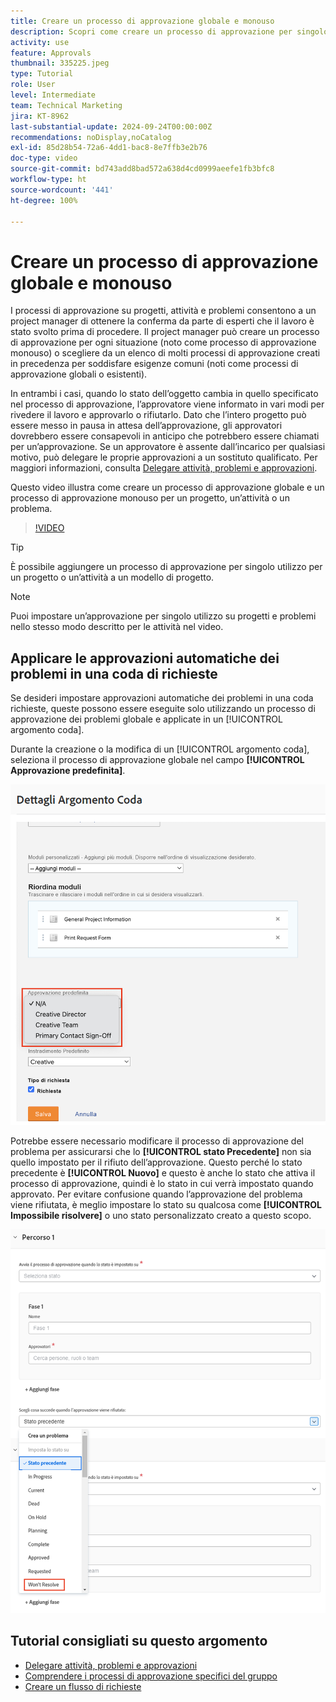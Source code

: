 ```yaml
---
title: Creare un processo di approvazione globale e monouso
description: Scopri come creare un processo di approvazione per singolo utilizzo su un progetto, un’attività o un problema in Workfront.
activity: use
feature: Approvals
thumbnail: 335225.jpeg
type: Tutorial
role: User
level: Intermediate
team: Technical Marketing
jira: KT-8962
last-substantial-update: 2024-09-24T00:00:00Z
recommendations: noDisplay,noCatalog
exl-id: 85d28b54-72a6-4dd1-bac8-8e7ffb3e2b76
doc-type: video
source-git-commit: bd743add8bad572a638d4cd0999aeefe1fb3bfc8
workflow-type: ht
source-wordcount: '441'
ht-degree: 100%

---
```


# Creare un processo di approvazione globale e monouso

I processi di approvazione su progetti, attività e problemi consentono a un project manager di ottenere la conferma da parte di esperti che il lavoro è stato svolto prima di procedere. Il project manager può creare un processo di approvazione per ogni situazione (noto come processo di approvazione monouso) o scegliere da un elenco di molti processi di approvazione creati in precedenza per soddisfare esigenze comuni (noti come processi di approvazione globali o esistenti).

In entrambi i casi, quando lo stato dell’oggetto cambia in quello specificato nel processo di approvazione, l’approvatore viene informato in vari modi per rivedere il lavoro e approvarlo o rifiutarlo. Dato che l’intero progetto può essere messo in pausa in attesa dell’approvazione, gli approvatori dovrebbero essere consapevoli in anticipo che potrebbero essere chiamati per un’approvazione. Se un approvatore è assente dall’incarico per qualsiasi motivo, può delegare le proprie approvazioni a un sostituto qualificato. Per maggiori informazioni, consulta [Delegare attività, problemi e approvazioni](/help/manage-work/approval-processes-and-milestone-paths/delegate-approvals.md).

Questo video illustra come creare un processo di approvazione globale e un processo di approvazione monouso per un progetto, un’attività o un problema.

>[!VIDEO](https://video.tv.adobe.com/v/335225/?quality=12&learn=on)

>[!TIP]
>
>È possibile aggiungere un processo di approvazione per singolo utilizzo per un progetto o un’attività a un modello di progetto.

>[!NOTE]
>
>Puoi impostare un’approvazione per singolo utilizzo su progetti e problemi nello stesso modo descritto per le attività nel video.

## Applicare le approvazioni automatiche dei problemi in una coda di richieste

Se desideri impostare approvazioni automatiche dei problemi in una coda richieste, queste possono essere eseguite solo utilizzando un processo di approvazione dei problemi globale e applicate in un [!UICONTROL argomento coda].

Durante la creazione o la modifica di un [!UICONTROL argomento coda], seleziona il processo di approvazione globale nel campo **[!UICONTROL Approvazione predefinita]**.

![Immagine che mostra come selezionare un processo di approvazione predefinito in un argomento coda](assets/automatic-issue-approval-1.png)

Potrebbe essere necessario modificare il processo di approvazione del problema per assicurarsi che lo **[!UICONTROL stato Precedente]** non sia quello impostato per il rifiuto dell’approvazione. Questo perché lo stato precedente è **[!UICONTROL Nuovo]** e questo è anche lo stato che attiva il processo di approvazione, quindi è lo stato in cui verrà impostato quando approvato. Per evitare confusione quando l’approvazione del problema viene rifiutata, è meglio impostare lo stato su qualcosa come **[!UICONTROL Impossibile risolvere]** o uno stato personalizzato creato a questo scopo.

![Immagine che mostra la modifica dello stato da utilizzare quando il problema viene rifiutato](assets/automatic-issue-approval-2.png)


## Tutorial consigliati su questo argomento

* [Delegare attività, problemi e approvazioni](/help/manage-work/approval-processes-and-milestone-paths/delegate-approvals.md)
* [Comprendere i processi di approvazione specifici del gruppo](/help/administration-and-setup/approval-processes-and-milestone-paths/group-specific-approval-processes.md)
* [Creare un flusso di richieste](/help/manage-work/request-queues/create-a-request-flow.md)

